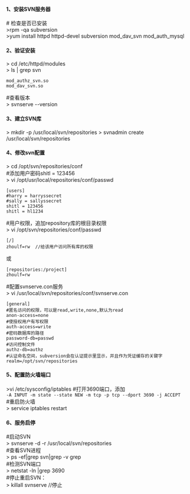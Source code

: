 #### 1、安装SVN服务器
\# 检查是否已安装  
\>rpm -qa subversion  
\>yum install httpd httpd-devel subversion mod_dav_svn mod_auth_mysql

#### 2、验证安装
\> cd /etc/httpd/modules  
\> ls | grep svn
```
mod_authz_svn.so
mod_dav_svn.so
```
\#查看版本  
\> svnserve --version

#### 3、建立SVN库
\> mkdir -p /usr/local/svn/repositories
\> svnadmin create /usr/local/svn/repositories

#### 4、修改svn配置
\> cd /opt/svn/repositories/conf  
\#添加用户密码shitl = 123456  
\> vi /opt/usr/local/repositories/conf/passwd  

```
[users]
#harry = harryssecret
#sally = sallyssecret
shitl = 123456
shitl = hl1234
```
\#用户权限，追加repository库的根目录权限  
\> vi /opt/svn/repositories/conf/passwd  
```
[/]
zhoulf=rw  //给该用户访问所有库的权限
```
 或
```
[repositories:/project]
zhoulf=rw
```

\#配置svnserve.con服务  
\> vi /usr/local/svn/repositories/conf/svnserve.con
```
[general]
#匿名访问的权限，可以是read,write,none,默认为read
anon-access=none
#使授权用户有写权限
auth-access=write
#密码数据库的路径
password-db=passwd
#访问控制文件
authz-db=authz
#认证命名空间，subversion会在认证提示里显示，并且作为凭证缓存的关键字
realm=/opt/svn/repositories
```  

#### 5、配置防火墙端口  
\>vi /etc/sysconfig/iptables
\#打开3690端口，添加  
`-A INPUT -m state --state NEW -m tcp -p tcp --dport 3690 -j ACCEPT`  
\#重启防火墙  
\> service iptables restart

#### 6、服务启停
\#启动SVN  
\> svnserve -d -r /usr/local/svn/repositories  
\#查看SVN进程  
\> ps -ef|grep svn|grep -v grep  
\#检测SVN端口  
\> netstat -ln |grep 3690  
\#停止重启SVN：  
\> killall svnserve //停止

